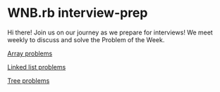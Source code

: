 # WNB.rb interview-prep

Hi there! Join us on our journey as we prepare for interviews! We meet weekly to discuss and solve the Problem of the Week.

[Array problems](https://github.com/wnbrb/interview-prep/blob/main/arrays.md)

[Linked list problems](https://github.com/wnbrb/interview-prep/blob/main/linked_lists.md)

[Tree problems](https://github.com/wnbrb/interview-prep/blob/main/tree.md)
